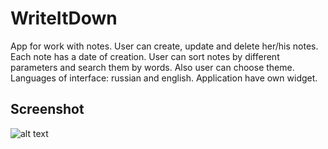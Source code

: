 # WriteItDown
App for work with notes. User can create, update and delete her/his notes. Each note has a date of creation. User can sort notes by different parameters and search them by words. Also user can choose theme. Languages of interface: russian and english. Application have own widget.

## Screenshot
![alt text](http://i.piccy.info/i9/62fc625b892944d538baa6e94769bc4f/1516301446/53892/1214167/photo_2018_01_18_20_50_29.jpg)
